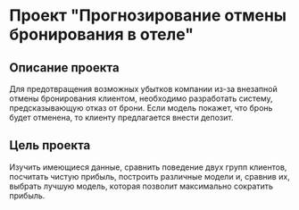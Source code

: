 # Проект "Прогнозирование отмены бронирования в отеле"

## Описание проекта
Для предотвращения возможных убытков компании из-за внезапной отмены бронирования клиентом, 
необходимо разработать систему, предсказывающую отказ от брони. Если модель покажет, что бронь 
будет отменена, то клиенту предлагается внести депозит.

## Цель проекта
Изучить имеющиеся данные, сравнить поведение двух групп клиентов, посчитать чистую прибыль,
построить различные модели и, сравнив их, выбрать лучшую модель, которая позволит максимально 
сократить прибыль.
